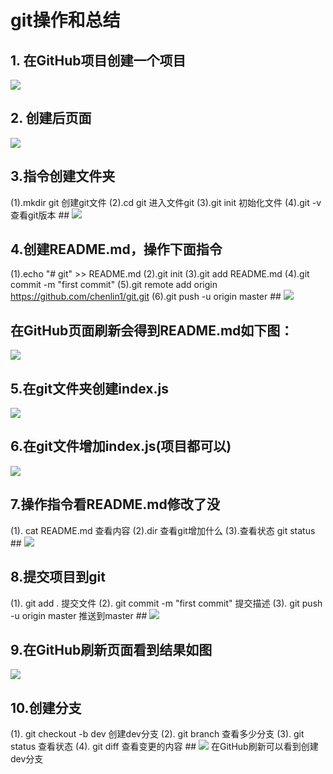 # git操作和总结 #
## 1. 在GitHub项目创建一个项目  ##
![](https://i.imgur.com/jmLcZjW.png)
## 2. 创建后页面  ##
![](https://i.imgur.com/3ztSzvk.png)
## 3.指令创建文件夹
(1).mkdir git 创建git文件
(2).cd git   进入文件git
(3).git init 初始化文件
(4).git -v 查看git版本 ##
![](https://i.imgur.com/9gW4j7a.png)
## 4.创建README.md，操作下面指令
(1).echo "# git" >> README.md
(2).git init
(3).git add README.md
(4).git commit -m "first commit"
(5).git remote add origin https://github.com/chenlin1/git.git
(6).git push -u origin master ##
![](https://i.imgur.com/NuJlCvP.png)
## 在GitHub页面刷新会得到README.md如下图： ##
![](https://i.imgur.com/ofyOpmo.png)
## 5.在git文件夹创建index.js ##
![](https://i.imgur.com/JxDcYIK.png)
## 6.在git文件增加index.js(项目都可以) ##
![](https://i.imgur.com/X522fLE.png)
## 7.操作指令看README.md修改了没
(1). cat README.md 查看内容
(2).dir 查看git增加什么
(3).查看状态 git status ##
![](https://i.imgur.com/LKWkFtb.png)
## 8.提交项目到git
(1). git add . 提交文件
(2). git commit -m "first commit" 提交描述
(3). git push -u origin master 推送到master ##
![](https://i.imgur.com/juRlHxD.png)
## 9.在GitHub刷新页面看到结果如图 ##
![](https://i.imgur.com/I1eWbQC.png)
## 10.创建分支
(1). git checkout -b dev 创建dev分支
(2). git branch 查看多少分支
(3). git status 查看状态
(4). git diff 查看变更的内容 ##
![](https://i.imgur.com/VHwWVb3.png) 
在GitHub刷新可以看到创建dev分支